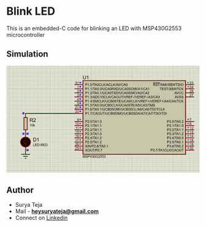 # Blink LED

This is an embedded-C code for blinking an LED with MSP430G2553 microcontroller

## Simulation

![](https://github.com/TheSuryaTeja/MSP430/blob/master/blink_led/proteus.gif?raw=true)


## Author
* Surya Teja 
* Mail - **heysuryateja@gmail.com**
* Connect on [Linkedin](https://www.linkedin.com/in/suryateja2000/)
